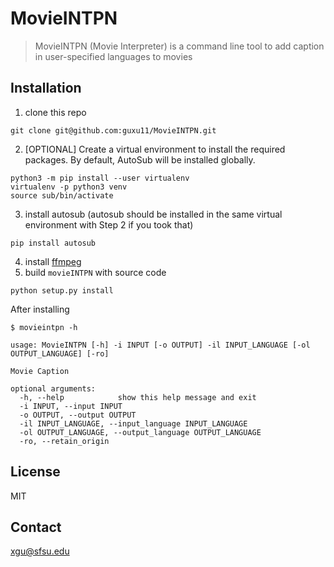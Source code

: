 # MovieINTPN
> MovieINTPN (Movie Interpreter) is a command line tool to add caption in user-specified languages to movies

## Installation
1. clone this repo
```shell
git clone git@github.com:guxu11/MovieINTPN.git
```
2. [OPTIONAL] Create a virtual environment to install the required packages. By default, AutoSub will be installed globally. 
```shell
python3 -m pip install --user virtualenv
virtualenv -p python3 venv
source sub/bin/activate
```
3. install autosub (autosub should be installed in the same virtual environment with Step 2 if you took that)
```shell
pip install autosub
```

4. install [ffmpeg](https://www.ffmpeg.org/download.html)
5. build `movieINTPN` with source code
```shell
python setup.py install
```
After installing
```shell
$ movieintpn -h

usage: MovieINTPN [-h] -i INPUT [-o OUTPUT] -il INPUT_LANGUAGE [-ol OUTPUT_LANGUAGE] [-ro]

Movie Caption

optional arguments:
  -h, --help            show this help message and exit
  -i INPUT, --input INPUT
  -o OUTPUT, --output OUTPUT
  -il INPUT_LANGUAGE, --input_language INPUT_LANGUAGE
  -ol OUTPUT_LANGUAGE, --output_language OUTPUT_LANGUAGE
  -ro, --retain_origin
```
## License
MIT
## Contact
xgu@sfsu.edu